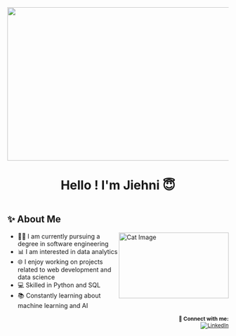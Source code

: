 <img src="https://i.pinimg.com/originals/16/89/5b/16895b231b6da505e2e4acef02a3c1fe.gif" width="1020" height="350"/>

<div align="center">
    <h1>Hello ! I'm Jiehni 😇</h1>
</div>

<div style="display: flex; justify-content: space-between; align-items: center;">
  <div>
    <h2>✨ About Me</h2>
    <ul>
      <img src="https://i.pinimg.com/736x/15/de/99/15de992b93764f6dd5e0ed27b031d467.jpg" alt="Cat Image" width="250" height="150" align="right">
      <li>👨‍🎓 I am currently pursuing a degree in software engineering</li>
      <li>📊 I am interested in data analytics</li>
      <li>🌐 I enjoy working on projects related to web development and data science</li>
      <li>💻 Skilled in Python and SQL</li>
      <li>📚 Constantly learning about machine learning and AI</li>
    </ul>
  </div>
</div>

<div align="right" style="font-size: 12px;">
    <strong>🤗 Connect with me:</strong><br>
    <a href="https://www.linkedin.com/in/jiehni-koh-6a4447216/" target="_blank">
        <img src="https://img.shields.io/badge/LinkedIn-blue?logo=linkedin&logoColor=white" alt="LinkedIn">
    </a>
</div>


<!--
**jiehnii/jiehnii** is a ✨ _special_ ✨ repository because its `README.md` (this file) appears on your GitHub profile.

Here are some ideas to get you started:

- 🔭 I’m currently working on ...
- 🌱 I’m currently learning ...
- 👯 I’m looking to collaborate on ...
- 🤔 I’m looking for help with ...
- 💬 Ask me about ...
- 📫 How to reach me: ...
- 😄 Pronouns: ...
- ⚡ Fun fact: ...
-->
